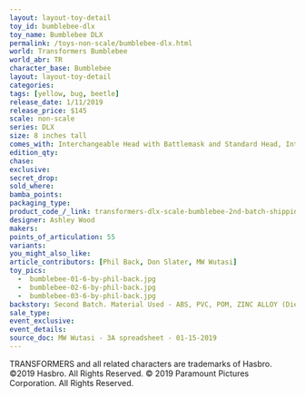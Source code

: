 ```yaml
---
layout: layout-toy-detail 
toy_id: bumblebee-dlx
toy_name: Bumblebee DLX
permalink: /toys-non-scale/bumblebee-dlx.html
world: Transformers Bumblebee
world_abr: TR
character_base: Bumblebee
layout: layout-toy-detail
categories: 
tags: [yellow, bug, beetle]
release_date: 1/11/2019
release_price: $145 
scale: non-scale
series: DLX
size: 8 inches tall
comes_with: Interchangeable Head with Battlemask and Standard Head, Interchangeable Right Arm with Stinger Blaster and Standard Right Arm, Interchangeable Folded and Opened Back Wings, Three (3) Pairs of Interchangeable Hands (Fists and Relaxed and Action)
edition_qty: 
chase: 
exclusive: 
secret_drop: 
sold_where: 
bamba_points: 
packaging_type: 
product_code_/_link: transformers-dlx-scale-bumblebee-2nd-batch-shipping
designer: Ashley Wood
makers: 
points_of_articulation: 55
variants: 
you_might_also_like: 
article_contributors: [Phil Back, Don Slater, MW Wutasi]
toy_pics: 
  -  bumblebee-01-6-by-phil-back.jpg
  -  bumblebee-02-6-by-phil-back.jpg
  -  bumblebee-03-6-by-phil-back.jpg
backstory: Second Batch. Material Used - ABS, PVC, POM, ZINC ALLOY (Die-cast metal parts). Requires four AG-13 batteries for LED illumination (eyes).
sale_type: 
event_exclusive: 
event_details: 
source_doc: MW Wutasi - 3A spreadsheet - 01-15-2019
---
```

TRANSFORMERS and all related characters are trademarks of Hasbro. ©2019 Hasbro. All Rights Reserved. © 2019 Paramount Pictures Corporation. All Rights Reserved.
